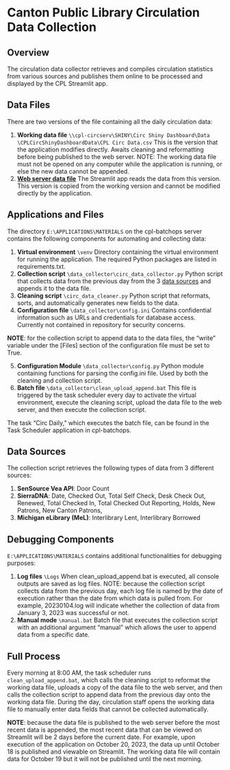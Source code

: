 # Canton Public Library Circulation Data Collection

## Overview
The circulation data collector retrieves and compiles circulation statistics 
from various sources and publishes them online to be processed and displayed 
by the CPL Streamlit app. 

## Data Files
There are two versions of the file containing all the daily circulation data:
1. **Working data file** `\\cpl-circserv\SHINY\Circ Shiny Dashboard\Data
\CPLCircShinyDashboardData\CPL Circ Data.csv`
This is the version that the application modifies directly. Awaits cleaning 
and reformatting before being published to the web server.
NOTE: The working data file must not be opened on any computer while the 
application is running, or else the new data cannot be appended. 
2.	[**Web server data file**](https://sat.cantonpl.org/shiny/CPL%20Circ%20Data.csv)
The Streamlit app reads the data from this version. This version is copied from 
the working version and cannot be modified directly by the application.

## Applications and Files
The directory `E:\APPLICATIONS\MATERIALS` on the cpl-batchops server contains
the following components for automating and collecting data:
1.	**Virtual environment** `\venv` 
Directory containing the virtual environment for running the application. The 
required Python packages are listed in requirements.txt. 
2.	**Collection script** `\data_collector\circ_data_collector.py`
Python script that collects data from the previous day from the 3 [data sources](https://github.com/Canton-Public-Library/CPL-Circ-Collection/blob/main/README.md#data-sources) and appends it to the data file. 
3.	**Cleaning script** `\circ_data_cleaner.py`
Python script that reformats, sorts, and automatically generates new fields to the data. 
4.	**Configuration file** `\data_collector\config.ini`
Contains confidential information such as URLs and credentials for database access.
Currently not contained in repository for security concerns. 

  **NOTE**: for the collection script to append data to the data files, the “write” 
  variable under the [Files] section of the configuration file must be set to True. 

5.	**Configuration Module** `\data_collector\config.py`
Python module containing functions for parsing the config.ini file. Used by both 
the cleaning and collection script.
6.	**Batch file** `\data_collector\clean_upload_append.bat`
This file is triggered by the task scheduler every day to activate the virtual 
environment, execute the cleaning script, upload the data file to the web server, 
and then execute the collection script. 

The task “Circ Daily,” which executes the batch file, can be found in the 
Task Scheduler application in cpl-batchops. 

## Data Sources
The collection script retrieves the following types of data from 3 different sources:
1.	**SenSource Vea API**: Door Count
2.	**SierraDNA**: Date, Checked Out, Total Self Check, Desk Check Out, Renewed, 
Total Checked In, Total Checked Out Reporting, Holds, New Patrons, New Canton Patrons, 
3.	**Michigan eLibrary (MeL)**: Interlibrary Lent, Interlibrary Borrowed

## Debugging Components
`E:\APPLICATIONS\MATERIALS` contains additional functionalities for debugging purposes:
1.	**Log files** `\Logs`
When clean_upload_append.bat is executed, all console outputs are saved as log files. 
NOTE: because the collection script collects data from the previous day, each log file
is named by the date of execution rather than the date from which data is pulled from.
For example, 20230104.log will indicate whether the collection of data from January 3,
2023 was successful or not. 
2.	**Manual mode** `\manual.bat`
Batch file that executes the collection script with an additional argument “manual” 
which allows the user to append data from a specific date. 

## Full Process
Every morning at 8:00 AM, the task scheduler runs `clean_upload_append.bat`, 
which calls the cleaning script to reformat the working data file, uploads a copy of 
the data file to the web server, and then calls the collection script to append data from 
the previous day onto the working data file. During the day, circulation staff opens the 
working data file to manually enter data fields that cannot be collected automatically. 

**NOTE**: because the data file is published to the web server before the most recent 
data is appended, the most recent data that can be viewed on Streamlit will be 2 days 
before the current date. For example, upon execution of the application on October 20, 2023, 
the data up until October 18 is published and viewable on Streamlit. The working data 
file will contain data for October 19 but it will not be published until the next morning. 
